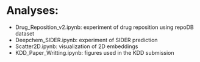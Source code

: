 # Analyses:
* Drug_Reposition_v2.ipynb: experiment of drug reposition using repoDB dataset
* Deepchem_SIDER.ipynb: experiment of SIDER prediction
* Scatter2D.ipynb: visualization of 2D embeddings
* KDD_Paper_Writting.ipynb: figures used in the KDD submission
